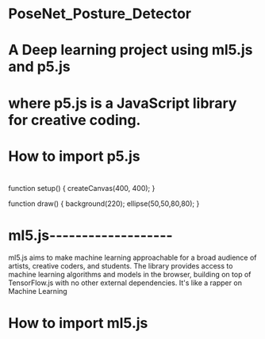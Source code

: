 # PoseNet_Posture_Detector
# A Deep learning project using ml5.js and p5.js
# where p5.js is a JavaScript library for creative coding.

# How to import p5.js
# <script src="https://cdn.jsdelivr.net/npm/p5@1.6.0/lib/p5.js"></script>

  function setup() {
  createCanvas(400, 400);
}

function draw() {
  background(220);
  ellipse(50,50,80,80);
}


# ml5.js-------------------
ml5.js aims to make machine learning approachable for a broad audience of artists, creative coders, and students. The library provides access to machine learning algorithms and models in the browser, building on top of TensorFlow.js with no other external dependencies.
It's like a rapper on Machine Learning

# How to import ml5.js
# <script src="https://unpkg.com/ml5@latest/dist/ml5.min.js"></script>
